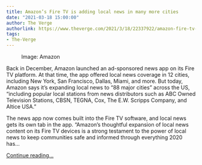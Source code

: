 ```yaml
---
title: Amazon’s Fire TV is adding local news in many more cities
date: "2021-03-18 15:00:00"
author: The Verge
authorlink: https://www.theverge.com/2021/3/18/22337922/amazon-fire-tv-free-local-news-streaming-app
tags:
- The-Verge
---
```

<figure>
      <img alt="" src="https://cdn.vox-cdn.com/thumbor/QA5U5p09Vv1QUaG0OiJvn8cnzUk=/0x15:831x569/1310x873/cdn.vox-cdn.com/uploads/chorus_image/image/68987359/FireTV.0.jpg" />
        <figcaption>Image: Amazon</figcaption>
    </figure>

  <p id="0RC2Xu">Back in December, Amazon launched an ad-sponsored news app on its Fire TV platform.  At that time, the app offered local news coverage in 12 cities, including New York, San Francisco, Dallas, Miami, and more. But today, Amazon says it’s expanding local news to “88 major cities” across the US, “including popular local stations from news distributors such as ABC Owned Television Stations, CBSN, TEGNA, Cox, The E.W. Scripps Company, and Altice USA.” </p>
<p id="zGh3FV">The news app now comes built into the Fire TV software, and local news gets its own tab in the app. “Amazon’s thoughtful expansion of local news content on its Fire TV devices is a strong testament to the power of local news to keep communities safe and informed through everything 2020 has...</p>
  <p>
    <a href="https://www.theverge.com/2021/3/18/22337922/amazon-fire-tv-free-local-news-streaming-app">Continue reading&hellip;</a>
  </p>